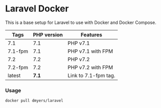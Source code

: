 # Laravel Docker

This is a base setup for Laravel to use with Docker and Docker Compose.

| Tags | PHP version | Features |
| - | - | - |
| 7.1 | 7.1 | PHP v7.1 |
| 7.1-fpm | 7.1 | PHP v7.1 with FPM |
| 7.2 | 7.2 | PHP v7.2 |
| 7.2-fpm | 7.2 | PHP v7.2 with FPM |
| latest | **7.1** | Link to 7.1-fpm tag. |

### Usage

```bash
docker pull dmyers/laravel
```
